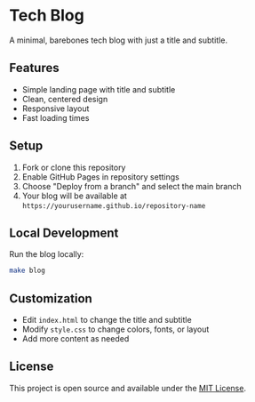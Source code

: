 # Tech Blog

A minimal, barebones tech blog with just a title and subtitle.

## Features

- Simple landing page with title and subtitle
- Clean, centered design
- Responsive layout
- Fast loading times

## Setup

1. Fork or clone this repository
2. Enable GitHub Pages in repository settings
3. Choose "Deploy from a branch" and select the main branch
4. Your blog will be available at `https://yourusername.github.io/repository-name`

## Local Development

Run the blog locally:
```bash
make blog
```

## Customization

- Edit `index.html` to change the title and subtitle
- Modify `style.css` to change colors, fonts, or layout
- Add more content as needed

## License

This project is open source and available under the [MIT License](LICENSE).